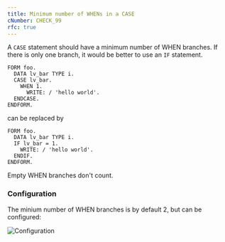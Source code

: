 ```yaml
---
title: Minimum number of WHENs in a CASE
cNumber: CHECK_99
rfc: true
---
```


A `CASE` statement should have a minimum number of WHEN branches. If there is only one branch, it would be better to 
use an `IF` statement.

```abap
FORM foo.
  DATA lv_bar TYPE i.
  CASE lv_bar.
    WHEN 1.
      WRITE: / 'hello world'.
  ENDCASE.
ENDFORM.
```

can be replaced by

```abap
FORM foo.
  DATA lv_bar TYPE i.
  IF lv_bar = 1.
    WRITE: / 'hello world'.
  ENDIF.
ENDFORM.
```

Empty WHEN branches don't count.

### Configuration

The minium number of WHEN branches is by default 2, but can be configured:

![Configuration](/img/99_conf.png)
